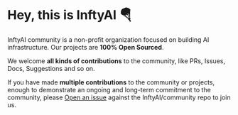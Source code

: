 # Hey, this is InftyAI 🪂

InftyAI community is a non-profit organization focused on building AI infrastructure. Our projects are **100% Open Sourced**.

We welcome **all kinds of contributions** to the community, like PRs, Issues, Docs, Suggestions and so on.

If you have made **multiple contributions** to the community or projects, enough to demonstrate an ongoing and long-term commitment to the community, please [Open an issue](https://github.com/InftyAI/community/issues/new?assignees=&labels=kind%2Fdocumentation&projects=&template=membership.yaml&title=REQUEST%3A+New+membership+for+%3Cyour-GH-handle%3E) against the InftyAI/community repo to join us.

